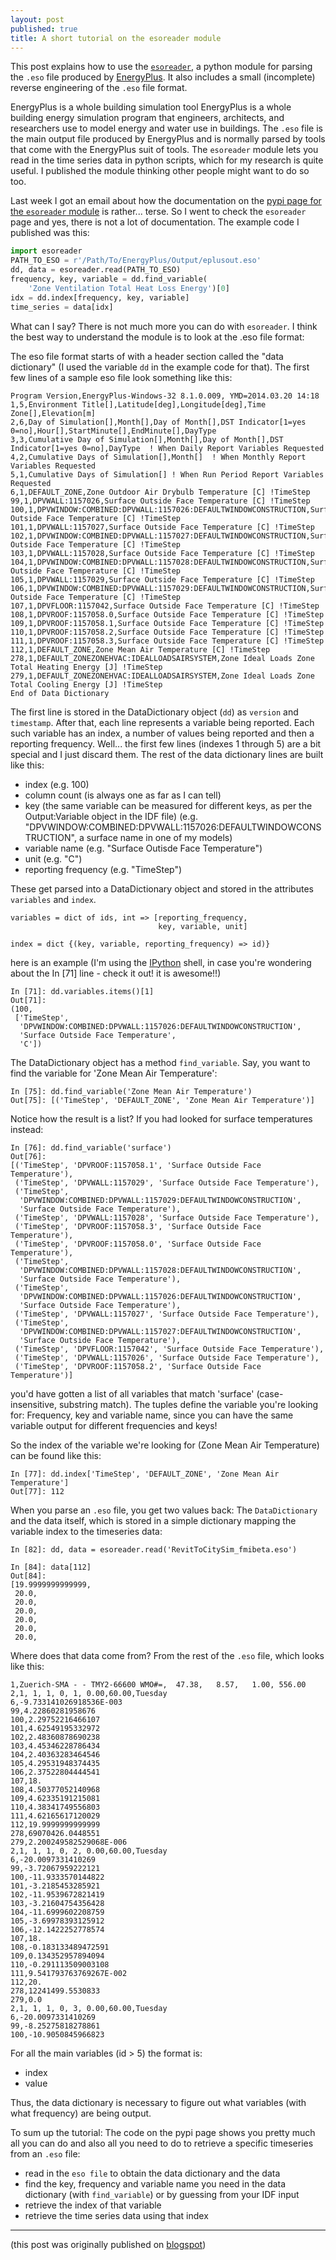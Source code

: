 ```yaml
---
layout: post
published: true
title: A short tutorial on the esoreader module
---
```


This post explains how to use the [`esoreader`](https://github.com/daren-thomas/esoreader), a python module for parsing the `.eso` file produced by [EnergyPlus](http://apps1.eere.energy.gov/buildings/energyplus/). It also includes a small (incomplete) reverse engineering of the `.eso` file format.

<!--more-->

EnergyPlus is a whole building simulation tool EnergyPlus is a whole building energy simulation program that engineers, architects, and researchers use to model energy and water use in buildings. The `.eso` file is the main output file produced by EnergyPlus and is normally parsed by tools that come with the EnergyPlus suit of tools. The `esoreader` module lets you read in the time series data in python scripts, which for my research is quite useful. I published the module thinking other people might want to do so too.

Last week I got an email about how the documentation on the [pypi page for the `esoreader` module](https://pypi.python.org/pypi/esoreader) is rather... terse. So I went to check the `esoreader` page and yes, there is not a lot of documentation. The example code I published was this:

```python
import esoreader
PATH_TO_ESO = r'/Path/To/EnergyPlus/Output/eplusout.eso'
dd, data = esoreader.read(PATH_TO_ESO)
frequency, key, variable = dd.find_variable(
    'Zone Ventilation Total Heat Loss Energy')[0]
idx = dd.index[frequency, key, variable]
time_series = data[idx] 
```

What can I say? There is not much more you can do with `esoreader`. I think the best way to understand the module is to look at the .eso file format:

The eso file format starts of with a header section called the "data dictionary" (I used the variable `dd` in the example code for that). The first few lines of a sample eso file look something like this:

    Program Version,EnergyPlus-Windows-32 8.1.0.009, YMD=2014.03.20 14:18
    1,5,Environment Title[],Latitude[deg],Longitude[deg],Time Zone[],Elevation[m]
    2,6,Day of Simulation[],Month[],Day of Month[],DST Indicator[1=yes 0=no],Hour[],StartMinute[],EndMinute[],DayType
    3,3,Cumulative Day of Simulation[],Month[],Day of Month[],DST Indicator[1=yes 0=no],DayType  ! When Daily Report Variables Requested
    4,2,Cumulative Days of Simulation[],Month[]  ! When Monthly Report Variables Requested
    5,1,Cumulative Days of Simulation[] ! When Run Period Report Variables Requested
    6,1,DEFAULT_ZONE,Zone Outdoor Air Drybulb Temperature [C] !TimeStep
    99,1,DPVWALL:1157026,Surface Outside Face Temperature [C] !TimeStep
    100,1,DPVWINDOW:COMBINED:DPVWALL:1157026:DEFAULTWINDOWCONSTRUCTION,Surface Outside Face Temperature [C] !TimeStep
    101,1,DPVWALL:1157027,Surface Outside Face Temperature [C] !TimeStep
    102,1,DPVWINDOW:COMBINED:DPVWALL:1157027:DEFAULTWINDOWCONSTRUCTION,Surface Outside Face Temperature [C] !TimeStep
    103,1,DPVWALL:1157028,Surface Outside Face Temperature [C] !TimeStep
    104,1,DPVWINDOW:COMBINED:DPVWALL:1157028:DEFAULTWINDOWCONSTRUCTION,Surface Outside Face Temperature [C] !TimeStep
    105,1,DPVWALL:1157029,Surface Outside Face Temperature [C] !TimeStep
    106,1,DPVWINDOW:COMBINED:DPVWALL:1157029:DEFAULTWINDOWCONSTRUCTION,Surface Outside Face Temperature [C] !TimeStep
    107,1,DPVFLOOR:1157042,Surface Outside Face Temperature [C] !TimeStep
    108,1,DPVROOF:1157058.0,Surface Outside Face Temperature [C] !TimeStep
    109,1,DPVROOF:1157058.1,Surface Outside Face Temperature [C] !TimeStep
    110,1,DPVROOF:1157058.2,Surface Outside Face Temperature [C] !TimeStep
    111,1,DPVROOF:1157058.3,Surface Outside Face Temperature [C] !TimeStep
    112,1,DEFAULT_ZONE,Zone Mean Air Temperature [C] !TimeStep
    278,1,DEFAULT_ZONEZONEHVAC:IDEALLOADSAIRSYSTEM,Zone Ideal Loads Zone Total Heating Energy [J] !TimeStep
    279,1,DEFAULT_ZONEZONEHVAC:IDEALLOADSAIRSYSTEM,Zone Ideal Loads Zone Total Cooling Energy [J] !TimeStep
    End of Data Dictionary

The first line is stored in the DataDictionary object (`dd`) as `version` and `timestamp`. After that, each line represents a variable being reported. Each such variable has an index, a number of values being reported and then a reporting frequency. Well... the first few lines (indexes 1 through 5) are a bit special and I just discard them. The rest of the data dictionary lines are built like this:

- index (e.g. 100)
- column count (is always one as far as I can tell)
- key (the same variable can be measured for different keys, as per the Output:Variable object in the IDF file)
  (e.g. "DPVWINDOW:COMBINED:DPVWALL:1157026:DEFAULTWINDOWCONSTRUCTION", a surface name in one of my models)
- variable name (e.g. "Surface Outisde Face Temperature")
- unit (e.g. "C")
- reporting frequency (e.g. "TimeStep")

These get parsed into a DataDictionary object and stored in the attributes `variables` and `index`.

    variables = dict of ids, int => [reporting_frequency,
                                     key, variable, unit]
    
    index = dict {(key, variable, reporting_frequency) => id)}

here is an example (I'm using the [IPython](http://ipython.org/) shell, in case you're wondering about the In [71] line - check it out! it is awesome!!)

    In [71]: dd.variables.items()[1]
    Out[71]:
    (100,
     ['TimeStep',
      'DPVWINDOW:COMBINED:DPVWALL:1157026:DEFAULTWINDOWCONSTRUCTION',
      'Surface Outside Face Temperature',
      'C'])

The DataDictionary object has a method `find_variable`. Say, you want to find the variable for 'Zone Mean Air Temperature':

    In [75]: dd.find_variable('Zone Mean Air Temperature')
    Out[75]: [('TimeStep', 'DEFAULT_ZONE', 'Zone Mean Air Temperature')]

Notice how the result is a list? If you had looked for surface temperatures instead:

    In [76]: dd.find_variable('surface')
    Out[76]:
    [('TimeStep', 'DPVROOF:1157058.1', 'Surface Outside Face Temperature'),
     ('TimeStep', 'DPVWALL:1157029', 'Surface Outside Face Temperature'),
     ('TimeStep',
      'DPVWINDOW:COMBINED:DPVWALL:1157029:DEFAULTWINDOWCONSTRUCTION',
      'Surface Outside Face Temperature'),
     ('TimeStep', 'DPVWALL:1157028', 'Surface Outside Face Temperature'),
     ('TimeStep', 'DPVROOF:1157058.3', 'Surface Outside Face Temperature'),
     ('TimeStep', 'DPVROOF:1157058.0', 'Surface Outside Face Temperature'),
     ('TimeStep',
      'DPVWINDOW:COMBINED:DPVWALL:1157028:DEFAULTWINDOWCONSTRUCTION',
      'Surface Outside Face Temperature'),
     ('TimeStep',
      'DPVWINDOW:COMBINED:DPVWALL:1157026:DEFAULTWINDOWCONSTRUCTION',
      'Surface Outside Face Temperature'),
     ('TimeStep', 'DPVWALL:1157027', 'Surface Outside Face Temperature'),
     ('TimeStep',
      'DPVWINDOW:COMBINED:DPVWALL:1157027:DEFAULTWINDOWCONSTRUCTION',
      'Surface Outside Face Temperature'),
     ('TimeStep', 'DPVFLOOR:1157042', 'Surface Outside Face Temperature'),
     ('TimeStep', 'DPVWALL:1157026', 'Surface Outside Face Temperature'),
     ('TimeStep', 'DPVROOF:1157058.2', 'Surface Outside Face Temperature')]

you'd have gotten a list of all variables that match 'surface' (case-insensitive, substring match). The tuples define the variable you're looking for: Frequency, key and variable name, since you can have the same variable output for different frequencies and keys!

So the index of the variable we're looking for (Zone Mean Air Temperature) can be found like this:

    In [77]: dd.index['TimeStep', 'DEFAULT_ZONE', 'Zone Mean Air Temperature']
    Out[77]: 112

When you parse an `.eso` file, you get two values back: The `DataDictionary` and the data itself, which is stored in a simple dictionary mapping the variable index to the timeseries data:

    In [82]: dd, data = esoreader.read('RevitToCitySim_fmibeta.eso')
    
    In [84]: data[112]
    Out[84]:
    [19.9999999999999,
     20.0,
     20.0,
     20.0,
     20.0,
     20.0,
     20.0,

Where does that data come from? From the rest of the `.eso` file, which looks like this:

    1,Zuerich-SMA - - TMY2-66600 WMO#=,  47.38,   8.57,   1.00, 556.00
    2,1, 1, 1, 0, 1, 0.00,60.00,Tuesday        
    6,-9.733141026918536E-003
    99,4.22860281958676
    100,2.29752216466107
    101,4.62549195332972
    102,2.48360878690238
    103,4.45346228786434
    104,2.40363283464546
    105,4.29531948374435
    106,2.37522804444541
    107,18.
    108,4.50377052140968
    109,4.62335191215081
    110,4.38341749556803
    111,4.62165617120029
    112,19.9999999999999
    278,69070426.0448551
    279,2.200249582529068E-006
    2,1, 1, 1, 0, 2, 0.00,60.00,Tuesday        
    6,-20.0097331410269
    99,-3.72067959222121
    100,-11.9333570144822
    101,-3.2185453285921
    102,-11.9539672821419
    103,-3.21604754356428
    104,-11.6999602208759
    105,-3.69978393125912
    106,-12.1422252778574
    107,18.
    108,-0.183133489472591
    109,0.134352957894094
    110,-0.291113509003108
    111,9.541793763769267E-002
    112,20.
    278,12241499.5530833
    279,0.0
    2,1, 1, 1, 0, 3, 0.00,60.00,Tuesday        
    6,-20.0097331410269
    99,-8.25275818278861
    100,-10.9050845966823

For all the main variables (id > 5) the format is:

- index
- value

Thus, the data dictionary is necessary to figure out what variables (with what frequency) are being output.

To sum up the tutorial: The code on the pypi page shows you pretty much all you can do and also all you need to do to retrieve a specific timeseries from an `.eso` file:

* read in the `eso file` to obtain the data dictionary and the data
* find the key, frequency and variable name you need in the data dictionary (with `find_variable`) or by guessing from your IDF input
* retrieve the index of that variable
* retrieve the time series data using that index

---

(this post was originally published on [blogspot](https://darenatwork.blogspot.com/2014/12/))


